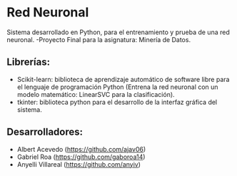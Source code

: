 # Red Neuronal
Sistema desarrollado en Python, para el entrenamiento y prueba de una red neuronal. -Proyecto Final para la asignatura: Minería de Datos.

## Librerías:

* Scikit-learn: biblioteca de aprendizaje automático de software libre para el lenguaje de programación Python (Entrena la red neuronal con un modelo matemático: LinearSVC para la clasificación).
* tkinter: biblioteca python para el desarrollo de la interfaz gráfica del sistema.

## Desarrolladores:
* Albert Acevedo (https://github.com/ajav06)
* Gabriel Roa (https://github.com/gaboroa14)
* Anyelli Villareal (https://github.com/anyiv)
